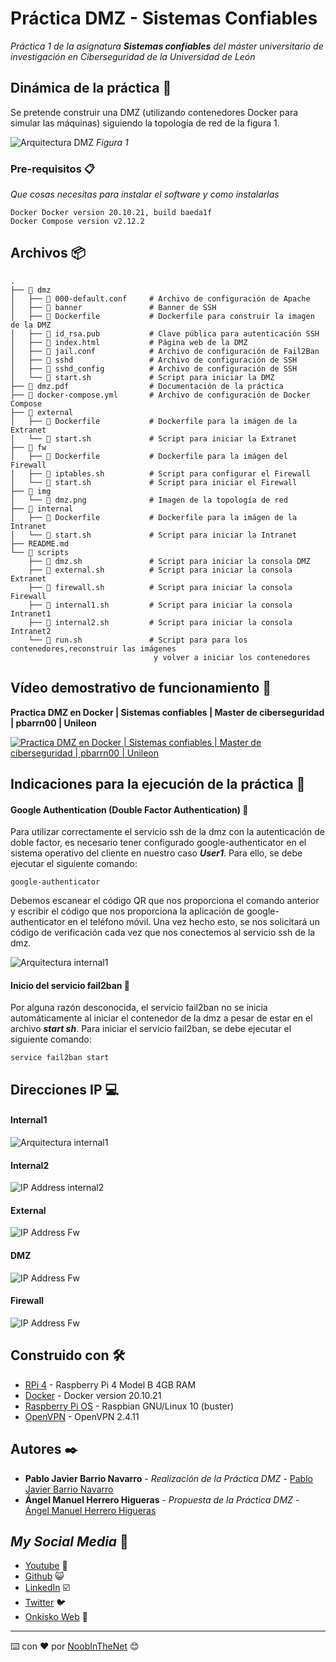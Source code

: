 # Práctica DMZ - Sistemas Confiables

_Práctica 1 de la asignatura **Sistemas confiables** del máster universitario de investigación en Ciberseguridad de la Universidad de León_

## Dinámica de la práctica 🚀

Se pretende construir una DMZ (utilizando contenedores Docker para simular las máquinas) siguiendo la topología de red de la figura 1.

![Arquitectura DMZ](img/dmz.png)
_Figura 1_

### Pre-requisitos 📋

_Que cosas necesitas para instalar el software y como instalarlas_

```
Docker Docker version 20.10.21, build baeda1f
Docker Compose version v2.12.2
```

## Archivos 📦

```
.
├── 📂 dmz
│   ├── 📄 000-default.conf     # Archivo de configuración de Apache
│   ├── 📄 banner               # Banner de SSH
│   ├── 📄 Dockerfile           # Dockerfile para construir la imagen de la DMZ
│   ├── 📄 id_rsa.pub           # Clave pública para autenticación SSH
│   ├── 📄 index.html           # Página web de la DMZ
│   ├── 📄 jail.conf            # Archivo de configuración de Fail2Ban
│   ├── 📄 sshd                 # Archivo de configuración de SSH
│   ├── 📄 sshd_config          # Archivo de configuración de SSH
│   └── 📄 start.sh             # Script para iniciar la DMZ    
├── 📄 dmz.pdf                  # Documentación de la práctica
├── 📄 docker-compose.yml       # Archivo de configuración de Docker Compose
├── 📂 external
│   ├── 📄 Dockerfile           # Dockerfile para la imágen de la Extranet
│   └── 📄 start.sh             # Script para iniciar la Extranet
├── 📂 fw
│   ├── 📄 Dockerfile           # Dockerfile para la imágen del Firewall
│   ├── 📄 iptables.sh          # Script para configurar el Firewall
│   └── 📄 start.sh             # Script para iniciar el Firewall
├── 📂 img
│   └── 📸 dmz.png              # Imagen de la topología de red
├── 📂 internal
│   ├── 📄 Dockerfile           # Dockerfile para la imágen de la Intranet
│   └── 📄 start.sh             # Script para iniciar la Intranet
├── README.md                   
└── 📂 scripts
    ├── 📄 dmz.sh               # Script para iniciar la consola DMZ    
    ├── 📄 external.sh          # Script para iniciar la consola Extranet
    ├── 📄 firewall.sh          # Script para iniciar la consola Firewall
    ├── 📄 internal1.sh         # Script para iniciar la consola Intranet1
    ├── 📄 internal2.sh         # Script para iniciar la consola Intranet2
    └── 📄 run.sh               # Script para para los contenedores,reconstruir las imágenes 
                                y volver a iniciar los contenedores
```

## Vídeo demostrativo de funcionamiento 🎥

**Practica DMZ  en Docker | Sistemas confiables | Master de ciberseguridad | pbarrn00 | Unileon** 

[![Practica DMZ  en Docker | Sistemas confiables | Master de ciberseguridad | pbarrn00 | Unileon](https://img.youtube.com/vi/6kdZ9czhXQU/0.jpg)](https://youtu.be/6kdZ9czhXQU)

## Indicaciones para la ejecución de la práctica 📖

#### Google Authentication (Double Factor Authentication) 📱
Para utilizar correctamente el servicio ssh de la dmz con la autenticación de doble factor, es necesario tener configurado google-authenticator en el sistema operativo del cliente en nuestro caso _**User1**_. Para ello, se debe ejecutar el siguiente comando:

```
google-authenticator
```
Debemos escanear el código QR que nos proporciona el comando anterior y escribir el código que nos proporciona la aplicación de google-authenticator en el teléfono móvil. Una vez hecho esto, se nos solicitará un código de verificación cada vez que nos conectemos al servicio ssh de la dmz.

![Arquitectura internal1](img/google.png)

#### Inicio del servicio fail2ban 🚫
Por alguna razón desconocida, el servicio fail2ban no se inicia automáticamente al iniciar el contenedor de la dmz a pesar de estar en el archivo _**start sh**_. Para iniciar el servicio fail2ban, se debe ejecutar el siguiente comando:

```
service fail2ban start
```

## Direcciones IP 💻

#### Internal1
![Arquitectura internal1](img/ip_internal1.png)
#### Internal2
![IP Address internal2](img/ip_internal2.png)
#### External
![IP Address Fw](img/ip_external.png)
#### DMZ
![IP Address Fw](img/ip_dmz.png)
#### Firewall
![IP Address Fw](img/ip_fw.png)

## Construido con 🛠️

* [RPi 4](https://www.amazon.es/Raspberry-Pi-4595-Modelo-GB/dp/B09TTNF8BT) - Raspberry Pi 4 Model B 4GB RAM
* [Docker](https://docs.docker.com/engine/release-notes/) - Docker version 20.10.21
* [Raspberry Pi OS](https://www.raspberrypi.com/software/) - Raspbian GNU/Linux 10 (buster)
* [OpenVPN](https://openvpn.net/community-downloads/) - OpenVPN 2.4.11


## Autores ✒️


* **Pablo Javier Barrio Navarro** - *Realización de la Práctica DMZ* - [Pablo Javier Barrio Navarro](https://github.com/pbarrn00) 
* **Ángel Manuel Herrero Higueras** - *Propuesta de la Práctica DMZ* - [Ángel Manuel Herrero Higueras](https://www.researchgate.net/profile/Angel-Guerrero-Higueras)

## _My Social Media_ 🔗

* [Youtube](https://www.youtube.com/channel/UC5waeaJaVlue9qGkHp4557Q)  📢
* [Github](https://github.com/pbarrn00) 😺
* [LinkedIn](https://github.com/pbarrn00) ☑️
* [Twitter](https://twitter.com/pablosky157) 🐦
* [Onkisko Web](https://onkisko.es/) 📰



---
⌨️ con ❤️ por [NoobInTheNet](https://github.com/pbarrn00) 😊
